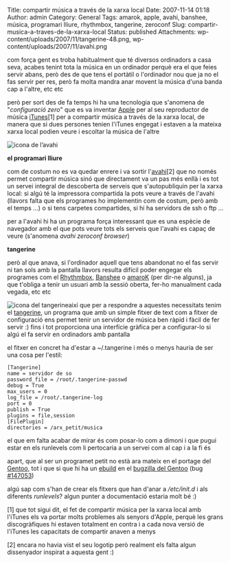 Title: compartir música a través de la xarxa local
Date: 2007-11-14 01:18
Author: admin
Category: General
Tags: amarok, apple, avahi, banshee, música, programari lliure, rhythmbox, tangerine, zeroconf
Slug: compartir-musica-a-traves-de-la-xarxa-local
Status: published
Attachments: wp-content/uploads/2007/11/tangerine-48.png, wp-content/uploads/2007/11/avahi.png

com força gent es troba habitualment que té diversos ordinadors a casa seva, acabes tenint tota la música en un ordinador perquè era el que feies servir abans, però des de que tens el portàtil o l'ordinador nou que ja no el fas servir per res, però fa molta mandra anar movent la música d'una banda cap a l'altre, etc etc

però per sort des de fa temps hi ha una tecnologia que s'anomena de "*configuració zero*" que es va inventar <a href="http://www.apple.com/" target="_blank" rel="noopener">Apple</a> per al seu reproductor de música <a href="http://www.apple.com/itunes/" target="_blank" rel="noopener">iTunes</a>\[1\] per a compartir música a través de la xarxa local, de manera que si dues persones tenien l'iTunes engegat i estaven a la mateixa xarxa local podien veure i escoltar la música de l'altre

<img src="{static}wp-content/uploads/2007/11/avahi.png" data-align="right" alt="icona de l’avahi" />

**el programari lliure**

com de costum no es va quedar enrere i va sortir l'<a href="http://avahi.org" target="_blank" rel="noopener">avahi</a>\[2\] que no només permet compartir música sinó que directament va un pas més enllà i es tot un servei integral de descoberta de serveis que s'autopubliquin per la xarxa local: si algú té la impressora compartida la pots veure a través de l'avahi (llavors falta que els programes ho implementin com de costum, però amb el temps ...) o si tens carpetes compartides, si hi ha servidors de ssh o ftp ...

per a l'avahi hi ha un programa força interessant que es una espècie de navegador amb el que pots veure tots els serveis que l'avahi es capaç de veure (s'anomena *avahi zeroconf browser*)

**tangerine**

però al que anava, si l'ordinador aquell que tens abandonat no el fas servir ni tan sols amb la pantalla llavors resulta difícil poder engegar els programes com el <a href="http://www.gnome.org/projects/rhythmbox/" target="_blank" rel="noopener">Rhythmbox</a>, <a href="http://banshee-project.org" target="_blank" rel="noopener">Banshee</a> o <a href="http://amarok.kde.org" target="_blank" rel="noopener">amaroK</a> (per dir-ne alguns), ja que t'obliga a tenir un usuari amb la sessió oberta, fer-ho manualment cada vegada, etc etc

<img src="{static}wp-content/uploads/2007/11/tangerine-48.png" data-align="right" alt="icona del tangerine" />així que per a respondre a aquestes necessitats tenim el <a href="http://www.snorp.net/log/tangerine" target="_blank" rel="noopener">tangerine</a>, un programa que amb un simple fitxer de text com a fitxer de configuració ens permet tenir un servidor de música ben ràpid i fàcil de fer servir :) fins i tot proporciona una interfície gràfica per a configurar-lo si algú el fa servir en ordinadors amb pantalla

el fitxer en concret ha d'estar a ~/.tangerine i més o menys hauria de ser una cosa per l'estil:

    [Tangerine]
    name = servidor de so
    password_file = /root/.tangerine-passwd
    debug = True
    max_users = 0
    log_file = /root/.tangerine-log
    port = 0
    publish = True
    plugins = file,session
    [FilePlugin]
    directories = /arx_petit/musica

el que em falta acabar de mirar és com posar-lo com a dimoni i que pugui estar en els runlevels com li pertocaria a un servei com al cap i a la fi és

apart, que al ser un programet petit no està ara mateix en el portage del <a href="http://www.gentoo.org" target="_blank" rel="noopener">Gentoo</a>, tot i que si que hi ha un <a href="http://bugs.gentoo.org/attachment.cgi?id=124277" target="_blank" rel="noopener">ebuild</a> en el [bugzilla del Gentoo](http://bugs.gentoo.org) (bug [\#147053](http://bugs.gentoo.org/show_bug.cgi?id=147053))

algú sap com s'han de crear els fitxers que han d'anar a */etc/init.d* i als diferents *runlevels*? algun punter a documentació estaria molt bé :)

\[1\] que tot sigui dit, el fet de compartir música per la xarxa local amb l'iTunes els va portar molts problemes als senyors d'Apple, perquè les grans discogràfiques hi estaven totalment en contra i a cada nova versió de l'iTunes les capacitats de compartir anaven a menys

\[2\] encara no havia vist el seu logotip però realment els falta algun dissenyador inspirat a aquesta gent :)

